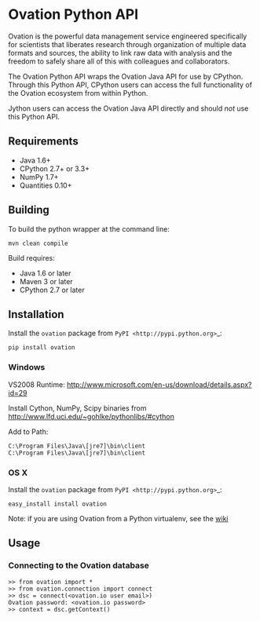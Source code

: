 # Ovation Python API


Ovation is the powerful data management service engineered specifically for scientists that liberates research through organization of multiple data formats and sources, the ability to link raw data with analysis and the freedom to safely share all of this with colleagues and collaborators.

The Ovation Python API wraps the Ovation Java API for use by CPython. Through this Python API, CPython users can access the full functionality of the Ovation ecosystem from within Python. 

Jython users can access the Ovation Java API directly and should *not* use this Python API.


## Requirements

* Java 1.6+
* CPython 2.7+ or 3.3+
* NumPy 1.7+
* Quantities 0.10+

## Building

To build the python wrapper at the command line:

	mvn clean compile

Build requires:

* Java 1.6 or later
* Maven 3 or later
* CPython 2.7 or later

## Installation

Install the `ovation` package from `PyPI <http://pypi.python.org>`_:

	pip install ovation


### Windows

VS2008 Runtime: http://www.microsoft.com/en-us/download/details.aspx?id=29

Install Cython, NumPy, Scipy binaries from http://www.lfd.uci.edu/~gohlke/pythonlibs/#cython


Add to Path:

	C:\Program Files\Java\[jre7]\bin\client
	C:\Program Files\Java\[jre7]\bin\client

### OS X

Install the `ovation` package from `PyPI <http://pypi.python.org>`_:

	easy_install install ovation
	
Note: if you are using Ovation from a Python virtualenv, see the [wiki](https://github.com/physion/ovation-python/wiki/Osx-virtualenv)

## Usage


### Connecting to the Ovation database

	>> from ovation import *
	>> from ovation.connection import connect
	>> dsc = connect(<ovation.io user email>)
	Ovation password: <ovation.io password>
	>> context = dsc.getContext()
	




